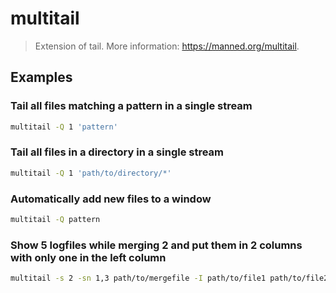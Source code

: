 # multitail

> Extension of tail. More information: <https://manned.org/multitail>.

## Examples

### Tail all files matching a pattern in a single stream

```bash
multitail -Q 1 'pattern'
```

### Tail all files in a directory in a single stream

```bash
multitail -Q 1 'path/to/directory/*'
```

### Automatically add new files to a window

```bash
multitail -Q pattern
```

### Show 5 logfiles while merging 2 and put them in 2 columns with only one in the left column

```bash
multitail -s 2 -sn 1,3 path/to/mergefile -I path/to/file1 path/to/file2 path/to/file3 path/to/file4
```
